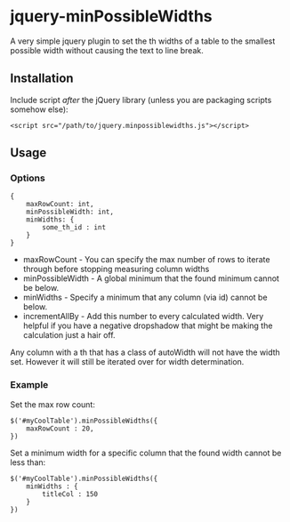 # jquery-minPossibleWidths

A very simple jquery plugin to set the th widths of a table to the smallest possible width without causing the text to line break.

## Installation

Include script *after* the jQuery library (unless you are packaging scripts somehow else):

    <script src="/path/to/jquery.minpossiblewidths.js"></script>

## Usage

### Options

    {
        maxRowCount: int,
        minPossibleWidth: int,
        minWidths: {
            some_th_id : int
        }
    }

* maxRowCount - You can specify the max number of rows to iterate through before stopping measuring column widths
* minPossibleWidth - A global minimum that the found minimum cannot be below.
* minWidths - Specify a minimum that any column (via <th> id) cannot be below.
* incrementAllBy - Add this number to every calculated width. Very helpful if you have a negative dropshadow that might be making the calculation just a hair off. 

Any column with a th that has a class of autoWidth will not have the width set. However it will still be iterated over for width determination.

### Example

Set the max row count:

    $('#myCoolTable').minPossibleWidths({
        maxRowCount : 20,
    })

Set a minimum width for a specific column that the found width cannot be less than:

    $('#myCoolTable').minPossibleWidths({
        minWidths : {
            titleCol : 150
        }
    })
